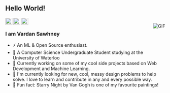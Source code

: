## Hello World!

<a href="https://twitter.com/VardanSawhney">
  <img align="left" alt="Vardan's Twitter" width="22px" src="https://cdn.jsdelivr.net/npm/simple-icons@v3/icons/twitter.svg" />
</a>
<a href="https://www.linkedin.com/in/vardan-s//">
  <img align="left" alt="Vardan's Linkdein" width="22px" src="https://cdn.jsdelivr.net/npm/simple-icons@v3/icons/linkedin.svg" />
</a>
<a href="https://github.com/commai">
  <img align="left" alt="Vardan's Github" width="22px" src="https://cdn.jsdelivr.net/npm/simple-icons@v3/icons/github.svg" />
</a>
<br />
<img align="right" alt="GIF" src="https://media.giphy.com/media/seY4Isk6W8IUw/giphy.gif" />

### I am Vardan Sawhney
- ⚡ An ML & Open Source enthusiast.
- 🌱 A Computer Science Undergraduate Student studying at the University of Waterloo
- 🔭 Currently working on some of my cool side projects based on Web Development and Machine Learning.
- 💬 I'm currently looking for new, cool, messy design problems to help solve. I love to learn and contribute in any and every possible way.
- 🤔 Fun fact: Starry Night by Van Gogh is one of my favourite paintings!
<!--
**commai/commai** is a ✨ _special_ ✨ repository because its `README.md` (this file) appears on your GitHub profile.

Here are some ideas to get you started:

- 🔭 I’m currently working on ...
- 🌱 I’m currently learning ...
- 👯 I’m looking to collaborate on ...
- 🤔 I’m looking for help with ...
- 💬 Ask me about ...
- 📫 How to reach me: ...
- 😄 Pronouns: ...
- ⚡ Fun fact: ...
-->
